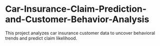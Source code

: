 # Car-Insurance-Claim-Prediction-and-Customer-Behavior-Analysis
This project analyzes car insurance customer data to uncover behavioral trends and predict claim likelihood.
